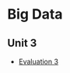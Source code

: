 # Big Data

## Unit 3

* [Evaluation 3](https://github.com/EdsonAlvarado/Datos-Masivos/blob/Unidad_3/Evaluation_3/README.md)
